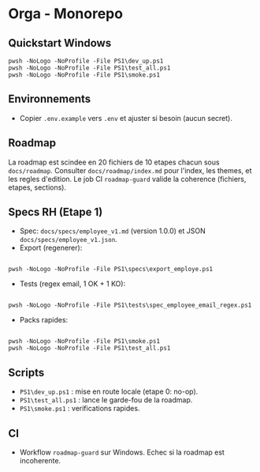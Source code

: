 # Orga - Monorepo

## Quickstart Windows
```
pwsh -NoLogo -NoProfile -File PS1\dev_up.ps1
pwsh -NoLogo -NoProfile -File PS1\test_all.ps1
pwsh -NoLogo -NoProfile -File PS1\smoke.ps1
```

## Environnements
- Copier `.env.example` vers `.env` et ajuster si besoin (aucun secret).

## Roadmap
La roadmap est scindee en 20 fichiers de 10 etapes chacun sous `docs/roadmap`. 
Consulter `docs/roadmap/index.md` pour l'index, les themes, et les regles d'edition.
Le job CI `roadmap-guard` valide la coherence (fichiers, etapes, sections).

## Specs RH (Etape 1)
- Spec: `docs/specs/employee_v1.md` (version 1.0.0) et JSON `docs/specs/employee_v1.json`.
- Export (regenerer):  
```

pwsh -NoLogo -NoProfile -File PS1\specs\export_employe.ps1

```
- Tests (regex email, 1 OK + 1 KO):  
```

pwsh -NoLogo -NoProfile -File PS1\tests\spec_employee_email_regex.ps1

```
- Packs rapides:
```

pwsh -NoLogo -NoProfile -File PS1\smoke.ps1
pwsh -NoLogo -NoProfile -File PS1\test_all.ps1

```

## Scripts
- `PS1\dev_up.ps1` : mise en route locale (etape 0: no-op).
- `PS1\test_all.ps1` : lance le garde-fou de la roadmap.
- `PS1\smoke.ps1` : verifications rapides.

## CI
- Workflow `roadmap-guard` sur Windows. Echec si la roadmap est incoherente.
